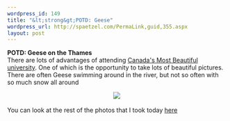 ```yaml
--- 
wordpress_id: 149
title: "&lt;strong&gt;POTD: Geese"
wordpress_url: http://spaetzel.com/PermaLink,guid,355.aspx
layout: post
---
```

<strong>POTD: Geese on the Thames</strong>
        <br />
        There are lots of advantages of attending <a href="http://www.uwo.ca">Canada's Most
        Beautiful university</a>. One of which is the opportunity to take lots of beautiful
        pictures.<br />
        There are often Geese swimming around in the river, but not so often with so much
        snow all around<br />
        <center><a href="http://www.redune.com/photos/Edited/Geese on the Thames_l.jpg"><img src="/spaetzel/photos/Edited/Geese on the Thames_m.jpg" border= 0></a>
        </center>
        <br />
        You can look at the rest of the photos that I took today <a href="http://www.redune.com/gallery/gallery.aspx?gallery=2004_01_19 - Geese on the Thames">here</a><img width="0" height="0" src="http://spaetzel.com/aggbug.ashx?id=355" />
